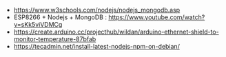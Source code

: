 - https://www.w3schools.com/nodejs/nodejs_mongodb.asp
- ESP8266 + Nodejs + MongoDB : https://www.youtube.com/watch?v=sKk5viVDMCg
- https://create.arduino.cc/projecthub/wildan/arduino-ethernet-shield-to-monitor-temperature-87bfab
- https://tecadmin.net/install-latest-nodejs-npm-on-debian/
